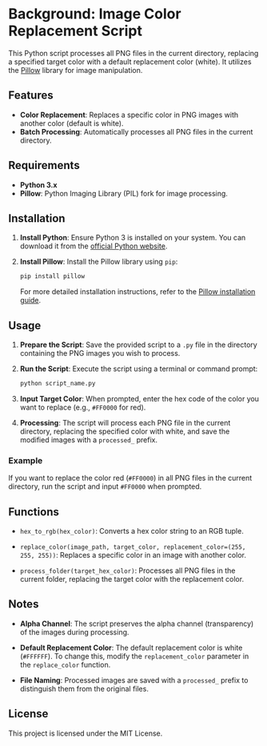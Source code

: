 # Background: Image Color Replacement Script

This Python script processes all PNG files in the current directory, replacing a specified target color with a default replacement color (white). It utilizes the [Pillow](https://pillow.readthedocs.io/en/stable/) library for image manipulation.

## Features

- **Color Replacement**: Replaces a specific color in PNG images with another color (default is white).
- **Batch Processing**: Automatically processes all PNG files in the current directory.

## Requirements

- **Python 3.x**
- **Pillow**: Python Imaging Library (PIL) fork for image processing.

## Installation

1. **Install Python**: Ensure Python 3 is installed on your system. You can download it from the [official Python website](https://www.python.org/).

2. **Install Pillow**: Install the Pillow library using `pip`:

   ```bash
   pip install pillow
   ```

   For more detailed installation instructions, refer to the [Pillow installation guide](https://pillow.readthedocs.io/en/stable/installation.html).

## Usage

1. **Prepare the Script**: Save the provided script to a `.py` file in the directory containing the PNG images you wish to process.

2. **Run the Script**: Execute the script using a terminal or command prompt:

   ```bash
   python script_name.py
   ```

3. **Input Target Color**: When prompted, enter the hex code of the color you want to replace (e.g., `#FF0000` for red).

4. **Processing**: The script will process each PNG file in the current directory, replacing the specified color with white, and save the modified images with a `processed_` prefix.

### Example

If you want to replace the color red (`#FF0000`) in all PNG files in the current directory, run the script and input `#FF0000` when prompted.

## Functions

- `hex_to_rgb(hex_color)`: Converts a hex color string to an RGB tuple.

- `replace_color(image_path, target_color, replacement_color=(255, 255, 255))`: Replaces a specific color in an image with another color.

- `process_folder(target_hex_color)`: Processes all PNG files in the current folder, replacing the target color with the replacement color.

## Notes

- **Alpha Channel**: The script preserves the alpha channel (transparency) of the images during processing.

- **Default Replacement Color**: The default replacement color is white (`#FFFFFF`). To change this, modify the `replacement_color` parameter in the `replace_color` function.

- **File Naming**: Processed images are saved with a `processed_` prefix to distinguish them from the original files.

## License

This project is licensed under the MIT License. 
